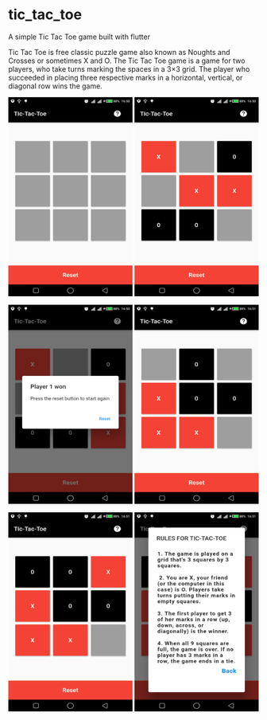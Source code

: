 # tic_tac_toe
 A simple Tic Tac Toe game built with flutter
 
 Tic Tac Toe is free classic puzzle game also known as Noughts and Crosses or sometimes X and O.
 The Tic Tac Toe game is a game for two players, who take turns marking the spaces in a 3×3 grid. The player who succeeded in placing three respective marks in a horizontal, vertical, or diagonal row wins the game.

 <img src="https://github.com/Richard-bejide/tic_tac_toe/blob/main/flutter_01.png" height="400" width="250">      <img src="https://github.com/Richard-bejide/tic_tac_toe/blob/main/flutter_02.png" height="400" width="250">
   
 <img src="https://github.com/Richard-bejide/tic_tac_toe/blob/main/flutter_03.png" height="400" width="250">      <img src="https://github.com/Richard-bejide/tic_tac_toe/blob/main/flutter_04.png" height="400" width="250">
  
 <img src="https://github.com/Richard-bejide/tic_tac_toe/blob/main/flutter_05.png" height="400" width="250">      <img src="https://github.com/Richard-bejide/tic_tac_toe/blob/main/flutter_06.png" height="400" width="250"> 
 

